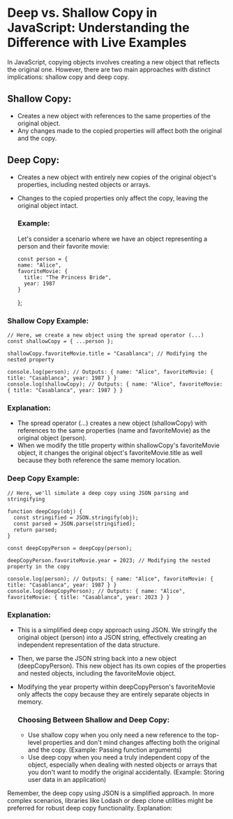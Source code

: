 # Deep vs. Shallow Copy in JavaScript: Understanding the Difference with Live Examples
In JavaScript, copying objects involves creating a new object that reflects the original one. However, 
there are two main approaches with distinct implications: shallow copy and deep copy.
## Shallow Copy:
- Creates a new object with references to the same properties of the original object.
- Any changes made to the copied properties will affect both the original and the copy.
## Deep Copy:

- Creates a new object with entirely new copies of the original object's properties, including nested objects or arrays.
- Changes to the copied properties only affect the copy, leaving the original object intact.

  ### Example:
  Let's consider a scenario where we have an object representing a person and their favorite movie:
  
      const person = {
      name: "Alice",
      favoriteMovie: {
        title: "The Princess Bride",
        year: 1987
      }
    };

 ### Shallow Copy Example:

    // Here, we create a new object using the spread operator (...)
    const shallowCopy = { ...person };
    
    shallowCopy.favoriteMovie.title = "Casablanca"; // Modifying the nested property
    
    console.log(person); // Outputs: { name: "Alice", favoriteMovie: { title: "Casablanca", year: 1987 } }
    console.log(shallowCopy); // Outputs: { name: "Alice", favoriteMovie: { title: "Casablanca", year: 1987 } }

### Explanation:

- The spread operator (...) creates a new object (shallowCopy) with references to the
   same properties (name and favoriteMovie) as the original object (person).
- When we modify the title property within shallowCopy's favoriteMovie object, it changes the original object's
   favoriteMovie.title as well because they both reference the same memory location.

### Deep Copy Example:

    // Here, we'll simulate a deep copy using JSON parsing and stringifying
    
    function deepCopy(obj) {
      const stringified = JSON.stringify(obj);
      const parsed = JSON.parse(stringified);
      return parsed;
    }
    
    const deepCopyPerson = deepCopy(person);
    
    deepCopyPerson.favoriteMovie.year = 2023; // Modifying the nested property in the copy
    
    console.log(person); // Outputs: { name: "Alice", favoriteMovie: { title: "Casablanca", year: 1987 } }
    console.log(deepCopyPerson); // Outputs: { name: "Alice", favoriteMovie: { title: "Casablanca", year: 2023 } }

### Explanation:

- This is a simplified deep copy approach using JSON. We stringify the original object (person) into a JSON string, effectively creating an independent representation of the data structure.
- Then, we parse the JSON string back into a new object (deepCopyPerson). This new object has its own copies of the properties and nested objects, including the favoriteMovie object.
- Modifying the year property within deepCopyPerson's favoriteMovie only affects the copy because they are entirely separate objects in memory.

  ### Choosing Between Shallow and Deep Copy:
  - Use shallow copy when you only need a new reference to the top-level properties and don't mind changes affecting both the original and the copy. (Example: Passing function arguments)
  - Use deep copy when you need a truly independent copy of the object, especially when dealing with nested objects or arrays that you don't want to modify the original accidentally. (Example: Storing user data in an application)

Remember, the deep copy using JSON is a simplified approach. In more complex scenarios, libraries like Lodash or deep clone utilities might be preferred for robust deep copy functionality.
Explanation:
